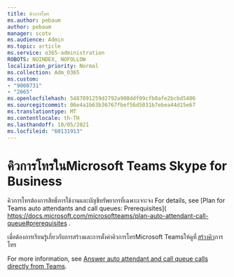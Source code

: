 ```yaml
---
title: คิวการโทร
ms.author: pebaum
author: pebaum
manager: scotv
ms.audience: Admin
ms.topic: article
ms.service: o365-administration
ROBOTS: NOINDEX, NOFOLLOW
localization_priority: Normal
ms.collection: Adm_O365
ms.custom:
- "9000731"
- "2665"
ms.openlocfilehash: 5487891259d2792a908ddf09cfb0afe2bcbd5406
ms.sourcegitcommit: 06e4a1b63b36767fbef56d5031b7ebea44d15e67
ms.translationtype: MT
ms.contentlocale: th-TH
ms.lasthandoff: 10/05/2021
ms.locfileid: "60131913"
---
```

# <a name="call-queues-in-microsoft-teams-and-skype-for-business"></a>คิวการโทรในMicrosoft Teams Skype for Business 

คิวการโทรต้องการสิทธิ์การใช้งานและบัญชีทรัพยากรที่เฉพาะเจาะจง For details, see [Plan for Teams auto attendants and call queues: Prerequisites]( https://docs.microsoft.com/microsoftteams/plan-auto-attendant-call-queue#prerequisites . 

เมื่อต้องการเรียนรู้เกี่ยวกับการสร้างและการตั้งค่าคิวการโทรMicrosoft Teamsให้ดูที่ [สร้างคิว](https://docs.microsoft.com/microsoftteams/create-a-phone-system-call-queue)การโทร 

For more information, see [Answer auto attendant and call queue calls directly from Teams](https://docs.microsoft.com/microsoftteams/answer-auto-attendant-and-call-queue-calls). 
